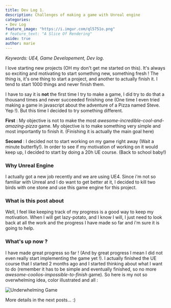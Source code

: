 ```yaml
---
title: Dev Log 1.
description: Challenges of making a game with Unreal engine
categories:
- Dev Log
feature_image: "https://i.imgur.com/ql5751o.png"
# feature_text: "A Slice Of Rendering"
aside: true
author: marie
---
```


*Keywords: UE4, Game Developement, Dev log*.

I love starting new projects (OH my don't get me started on this). It's always so exciting and motivating to start something new, something fresh !
The thing is, it's one thing to start a project, and another to actually finish it. I tend to start 1000 things and never finish them. 

I have to say it is **not** the first time I try to make a game, I did try to do that a thousand times and never succeeded finishing one (One time I even tried making a game in javascript about the adventure of a Pizza named Steve. Yep !). But this time I decided to try something different.

**First** : My objective is not to make the most *awesome-incredible-cool-and-amazing-pizza* game. My objective is to make something very simple and most importantly to finish it. (Finishing it is actually the main goal here)

**Second** : I decided not to start working on my game right away (Wait a minute butterfly!). In order to see if my motivation of working on it would keep up, I decided to start by doing a 20h UE course. (Back to school baby!)

### Why Unreal Engine

I actually got a new job recently and we are using UE4. Since i'm not so familiar with Unreal and I do want to get better at it, I decided to kill two birds with one stone and use this game engine for this project.

### What is this post about

Well, I feel like keeping track of my progress is a good way to keep my motivation. When I will get lazy-potato, and I know I will, I just need to look back at all the work and the progress I have made so far and i'm sure it is going to help. 

### What's up now ?
I have made great progress so far ! (And by great progress I mean I did not even really start implementing the game yet !). I actually finished the UE course that I started 2 months ago and I started thinking about what I want to do (remember it has to be simple and eventually finished, so no more *awesome-coolios-impossible-to-finish* game). So here is my not so overwhelming idea, color illustrated and all : 

![Underwhelming Game](https://i.imgur.com/8Hk5NsE.png)

More details in the next posts... :)






<!-- more -->
